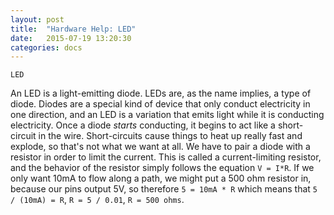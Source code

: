 ```yaml
---
layout: post
title:  "Hardware Help: LED"
date:   2015-07-19 13:20:30
categories: docs
---
```


	LED

An LED is a light-emitting diode. LEDs are, as the name implies, a type of diode. Diodes are a special kind of device that only conduct electricity in one direction, and an LED is a variation that emits light while it is conducting electricity. Once a diode *starts* conducting, it begins to act like a short-circuit in the wire. Short-circuits cause things to heat up really fast and explode, so that's not what we want at all. We have to pair a diode with a resistor in order to limit the current. This is called a current-limiting resistor, and the behavior of the resistor simply follows the equation `V = I*R`. If we only want 10mA to flow along a path, we might put a 500 ohm resistor in, because our pins output 5V, so therefore `5 = 10mA * R` which means that `5 / (10mA) = R`, `R = 5 / 0.01`, `R = 500 ohms`.